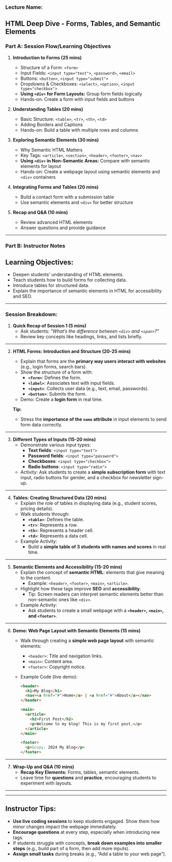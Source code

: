 ### Lecture Name:

## HTML Deep Dive - Forms, Tables, and Semantic Elements

### Part A: Session Flow/Learning Objectives 

1. **Introduction to Forms (25 mins)**

   - Structure of a Form: `<form>`
   - Input Fields: `<input type="text">`, `<password>`, `<email>`
   - Buttons: `<button>`, `<input type="submit">`
   - Dropdowns & Checkboxes: `<select>`, `<option>`, `<input type="checkbox">`
   - **Using `<div>` for Form Layouts:** Group form fields logically
   - Hands-on: Create a form with input fields and buttons

2. **Understanding Tables (20 mins)**

   - Basic Structure: `<table>`, `<tr>`, `<th>`, `<td>`
   - Adding Borders and Captions
   - Hands-on: Build a table with multiple rows and columns

3. **Exploring Semantic Elements (30 mins)**

   - Why Semantic HTML Matters
   - Key Tags: `<article>`, `<section>`, `<header>`, `<footer>`, `<nav>`
   - **Using `<div>` in Non-Semantic Areas:** Compare with semantic elements for layout
   - Hands-on: Create a webpage layout using semantic elements and `<div>` containers

4. **Integrating Forms and Tables (20 mins)**

   - Build a contact form with a submission table
   - Use semantic elements and `<div>` for better structure

5. **Recap and Q&A (10 mins)**
   - Review advanced HTML elements
   - Answer questions and provide guidance

---

### Part B: Instructor Notes

## **Learning Objectives:**

- Deepen students’ understanding of HTML elements.
- Teach students how to build forms for collecting data.
- Introduce tables for structured data.
- Explain the importance of semantic elements in HTML for accessibility and SEO.

---

### **Session Breakdown:**

1. **Quick Recap of Session 1 (5 mins)**
   - Ask students: _"What’s the difference between `<div>` and `<span>`?"_
   - Review key concepts like headings, links, and lists briefly.

---

2. **HTML Forms: Introduction and Structure (20-25 mins)**

   - Explain that forms are the **primary way users interact with websites** (e.g., login forms, search bars).
   - Show the structure of a form with:
     - **`<form>`**: Defines the form.
     - **`<label>`**: Associates text with input fields.
     - **`<input>`**: Collects user data (e.g., text, email, passwords).
     - **`<button>`**: Submits the form.
   - Demo: Create a **login form** in real time.

   **Tip:**

   - Stress the **importance of the `name` attribute** in input elements to send form data correctly.

---

3. **Different Types of Inputs (15-20 mins)**
   - Demonstrate various input types:
     - **Text fields**: `<input type="text">`
     - **Password fields**: `<input type="password">`
     - **Checkboxes**: `<input type="checkbox">`
     - **Radio buttons**: `<input type="radio">`
   - Activity: Ask students to create a **simple subscription form** with text input, radio buttons for gender, and a checkbox for newsletter sign-up.

---

4. **Tables: Creating Structured Data (20 mins)**
   - Explain the role of tables in displaying data (e.g., student scores, pricing details).
   - Walk students through:
     - **`<table>`**: Defines the table.
     - **`<tr>`**: Represents a row.
     - **`<th>`**: Represents a header cell.
     - **`<td>`**: Represents a data cell.
   - Example Activity:
     - Build a **simple table of 3 students with names and scores** in real time.

---

5. **Semantic Elements and Accessibility (15-20 mins)**
   - Explain the concept of **semantic HTML**: elements that give meaning to the content.
     - Example: `<header>`, `<footer>`, `<main>`, `<article>`.
   - Highlight how these tags improve **SEO** and **accessibility**.
     - Tip: Screen readers can interpret semantic elements better than non-semantic ones like `<div>`.
   - Example Activity:
     - Ask students to create a small webpage with a **`<header>`, `<main>`, and `<footer>`**.

---

6. **Demo: Web Page Layout with Semantic Elements (15 mins)**

   - Walk through creating a **simple web page layout** with semantic elements:
     - `<header>`: Title and navigation links.
     - `<main>`: Content area.
     - `<footer>`: Copyright notice.
   - Example Code (live demo):

     ```html
     <header>
       <h1>My Blog</h1>
       <nav><a href="#">Home</a> | <a href="#">About</a></nav>
     </header>

     <main>
       <article>
         <h2>First Post</h2>
         <p>Welcome to my blog! This is my first post.</p>
       </article>
     </main>

     <footer>
       <p>&copy; 2024 My Blog</p>
     </footer>
     ```

---

7. **Wrap-Up and Q&A (10 mins)**
   - **Recap Key Elements:** Forms, tables, semantic elements.
   - Leave time for **questions** and **practice**, encouraging students to experiment with layouts.

---

---

## **Instructor Tips:**

- **Use live coding sessions** to keep students engaged. Show them how minor changes impact the webpage immediately.
- **Encourage questions** at every step, especially when introducing new tags.
- If students struggle with concepts, **break down examples into smaller steps** (e.g., build part of a form, then add more inputs).
- **Assign small tasks** during breaks (e.g., “Add a table to your web page”).
